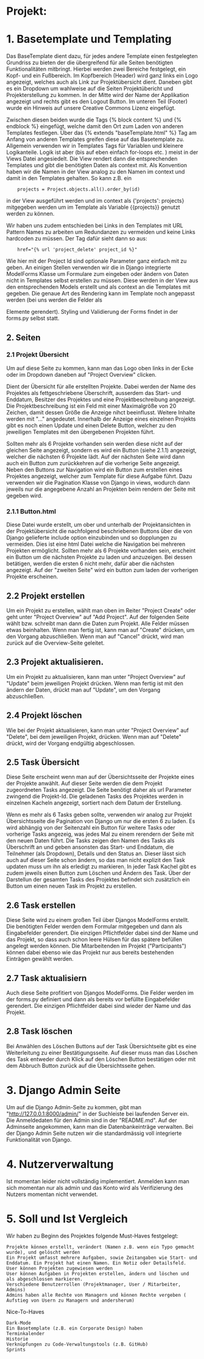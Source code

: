 # Projekt:

# 1. Basetemplate und Templating

Das BaseTemplate dient dazu, für jedes andere Template einen festgelegten Grundriss zu bieten der die übergreifend für
alle Seiten benötigten Funktionalitäten mitbringt. Hierbei werden zwei Bereiche festgelegt, ein Kopf- und ein
Fußbereich.
Im Kopfbereich (Header) wird ganz links ein Logo angezeigt, welches auch als Link zur Projektübersicht dient.
Daneben gibt es ein Dropdown um wahlweise auf die Seiten Projektübericht und Projekterstellung zu kommen.
In der Mitte wird der Name der Applikation angezeigt und rechts gibt es den Logout Button. Im unteren Teil (Footer)
wurde ein Hinweis auf unsere Creative Commons Lizenz eingefügt.

Zwischen diesen beiden wurde die Tags {% block content %} und {% endblock %} eingefügt, welche damit den Ort zum Laden
von anderen Templates festlegen.
Über das {% extends "baseTemplate.html" %} Tag am Anfang von anderen Templates greifen diese auf das Basetemplate zu.
Allgemein verwenden wir in Templates Tags für Variablen und kleinere Logikanteile.
Logik ist aber (bis auf eben einfach for-loops etc. ) meist in der Views Datei angesiedelt. Die View rendert dann die
entsprechenden
Templates und gibt die benötigten Daten als context mit.
Als Konvention haben wir die Namen in der View analog zu den Namen im context und damit in den Templates gehalten. So
kann
z.B. ein

        projects = Project.objects.all().order_by(id)

in der View ausgeführt werden und im context als {'projects': projects} mitgegeben werden
um im Template als Variable {{projects}} genutzt werden zu können.

Wir haben uns zudem entschieden bei Links in den Templates mit URL Pattern Names zu arbeiten um Redundanzen zu vermeiden
und keine Links hardcoden zu müssen. Der Tag dafür sieht dann so aus:

        href="{% url 'project_delete' project_id %}"

Wie hier mit der Project Id sind optionale Parameter ganz einfach mit zu geben.
An einigen Stellen verwenden wir die in Django integrierte ModelForms Klasse um Formulare zum eingeben oder ändern von
Daten nicht in Templates selbst erstellen zu müssen. Diese werden in der View aus den entsprechenden Models erstellt und
als context an die Templates mit gegeben. Die genaue Art des Rendering kann im Template noch angepasst werden (bei uns
werden die Felder als <p> Elemente gerendert). Styling und Validierung der Forms findet in der forms.py selbst statt.

## 2. Seiten

### 2.1 Projekt Übersicht

Um auf diese Seite zu kommen, kann man das Logo oben links in der Ecke oder im Dropdown daneben auf "Project Overview"
clicken.

Dient der Übersicht für alle erstellten Projekte. Dabei werden der Name des Projektes als fettgeschriebene Überschrift,
ausserdem das Start- und Enddatum, Besitzer des Projektes und eine Projektbeschreibung angezeigt. Die
Projektbeschreibung ist ein Feld mit einer Maximalgröße von 20 Zeichen, damit dessen Größe die Anzeige nihct
beeinflusst.
Weitere Inhalte werden mit "..." angedeutet. Innerhalb der Anzeige eines einzelnen Projekts gibt es noch einen Update
und einen Delete Button, welcher
zu den jeweiligen Templates mit den übergebenen Projekten führt.

Sollten mehr als 6 Projekte vorhanden sein werden diese
nicht auf der gleichen Seite angezeigt, sondern es wird ein Button (siehe 2.1.1) angezeigt, welcher die nächsten
6 Projekte lädt. Auf der nächsten Seite wird dann auch ein Button zum zurückkehren auf die vorherige Seite angezeigt.
Neben den Buttons zur Navigation wird ein Button zum erstellen eines Projektes angezeigt, welcher zum Template für diese
Aufgabe führt. Dazu verwenden wir die Pagination Klasse von Django in views, wodurch dann jeweils nur die angegebene
Anzahl
an Projekten beim rendern der Seite mit gegeben wird.

### 2.1.1 Button.html

Diese Datei wurde erstellt, um ober und unterhalb der Projektansichten in der Projektübersicht die nachfolgend
beschriebenen Buttons über die von Django gelieferte include option einzubinden und so dopplungen zu vermeiden.
Dies ist eine html Datei welche die Navigation bei mehreren Projekten ermöglicht. Sollten mehr als 6 Projekte vorhanden
sein, erscheint ein Button um die nächsten Projekte zu laden und anzuzeigen. Bei dessen betätigen, werden die ersten 6
nicht mehr, dafür aber die nächsten angezeigt. Auf der "zweiten Seite" wird ein button zum laden der vorherigen Projekte
erscheinen.

## 2.2 Projekt erstellen

Um ein Projekt zu erstellen, wählt man oben im Reiter "Project Create" oder geht unter "Project Overview" auf "Add
Project".
Auf der folgenden Seite wählt bzw. schreibt man dann die Daten zum Projekt. Alle Felder müssen etwas beinhalten. Wenn
man fertig ist, kann man auf "Create" drücken, um den Vorgang abzuschließen. Wenn man auf "Cancel" drückt, wird man
zurück auf die Overview-Seite geleitet.

## 2.3 Projekt aktualisieren.

Um ein Projekt zu aktualisieren, kann man unter "Project Overview" auf "Update" beim jeweiligen Projekt drücken.
Wenn man fertig ist mit den ändern der Daten, drückt man auf "Update", um den Vorgang abzuschließen.

## 2.4 Projekt löschen

Wie bei der Projekt aktualisieren, kann man unter "Project Overview" auf "Delete", bei dem jeweiligen Projekt, drücken.
Wenn man auf "Delete" drückt, wird der Vorgang endgültig abgeschlossen.

## 2.5 Task Übersicht

Diese Seite erscheint wenn man auf der Übersichtsseite der Projekte eines der Projekte anwählt. Auf dieser Seite werden
die dem Projekt zugeordneten Tasks angezeigt. Die Seite benötigt daher als url Parameter zwingend die Projekt-Id.
Die geladenen Tasks des Projektes werden in einzelnen Kacheln angezeigt, sortiert nach dem Datum der Erstellung.

Wenn es mehr als 6 Tasks geben sollte, verwenden wir analog zur Projekt Übersichtsseite die Pagination von Django um nur
die ersten 6 zu laden.
Es wird abhängig von der Seitenzahl ein Button für weitere Tasks oder vorherige Tasks angezeig, was jedes Mal zu einem
rerendern der Seite mit den neuen Daten führt.
Die Tasks zeigen den Namen des Tasks als Überschrift an und geben ansonsten das Start- und Enddatum, die Teilnehmer (als
Dropdown), Details und den Status an. Dieser lässt sich auch auf dieser Seite schon ändern, so das man nicht explizit
den Task updaten muss um ihn als erledigt zu markieren. In jeder Task Kachel gibt es zudem jeweils einen Button zum
Löschen und Ändern des Task.
Über der Darstellun der gesamten Tasks des Projektes befindet sich zusätzlich ein Button um einen neuen Task im Projekt
zu erstellen.

## 2.6 Task erstellen

Diese Seite wird zu einem großen Teil über Djangos ModelForms erstellt. Die benötigten Felder werden dem Formular
mitgegeben und dann als Eingabefelder gerendert.
Die einzigen Pflichtfelder dabei sind der Name und das Projekt, so dass auch schon leere Hülsen für das spätere befüllen
angelegt werden können. Die Mitarbeitenden im Projekt ("Participants") können dabei ebenso wie das Projekt nur aus
bereits bestehenden Einträgen gewählt werden.

## 2.7 Task aktualisiern

Auch diese Seite profitiert von Djangos ModelForms. Die Felder werden im der forms.py definiert und dann als bereits vor
befüllte Eingabefelder gerendert.
Die einzigen Pflichtfelder dabei sind wieder der Name und das Projekt.

## 2.8 Task löschen

Bei Anwählen des Löschen Buttons auf der Task Übersichtseite gibt es eine Weiterleitung zu einer Bestätigungsseite.
Auf dieser muss man das Löschen des Task entweder durch Klick auf den Löschen Button bestätigen oder mit dem Abbruch
Button zurück auf die Übersichtsseite gehen.

# 3. Django Admin Seite

Um auf die Django Admin-Seite zu kommen, gibt man "http://127.0.0.1:8000/admin/" in der Suchleiste bei laufenden
Server ein. Die Anmeldedaten für den Admin sind in der "README.md". Auf der Adminseite angekommen, kann man die
Datenbankeinträge verwalten. Bei der Django Admin Seite nutzen wir die standardmässig voll integrierte Funktionalität
von Django.

# 4. Nutzerverwaltung

Ist momentan leider nicht vollständig implementiert.
Anmelden kann man sich momentan nur als admin und das Konto
wird als Verifizierung des Nutzers momentan nicht verwendet.

# 5. Soll und Ist Vergleich

Wir haben zu Beginn des Projektes folgende Must-Haves festgelegt:

    Projekte können erstellt, verändert (Namen z.B. wenn ein Typo gemacht wurde), und gelöscht werden
    Ein Projekt umfasst mehrere Aufgaben, sowie Zeitangaben wie Start- und Enddatum. Ein Projekt hat einen Namen. Ein Notiz oder Detailsfeld.
    User können Projekten zugewiesen werden
    User können Aufgaben in Projekten erstellen, ändern und löschen und als abgeschlossen markieren.
    Verschiedene Benutzerrollen (Projektmanager, User / Mitarbeiter, Admins)
    Admins haben alle Rechte von Managern und können Rechte vergeben ( Aufstieg von Usern zu Managern und andersherum)

Nice-To-Haves

    Dark-Mode
    Ein Basetemplate (z.B. ein Corporate Design) haben
    Terminkalender
    Historie
    Verknüpfungen zu Code-Verwaltungstools (z.B. GitHub)
    Sprints





